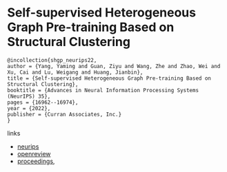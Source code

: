 # Self-supervised Heterogeneous Graph Pre-training Based on Structural Clustering

```
@incollection{shgp_neurips22,
author = {Yang, Yaming and Guan, Ziyu and Wang, Zhe and Zhao, Wei and Xu, Cai and Lu, Weigang and Huang, Jianbin},
title = {Self-supervised Heterogeneous Graph Pre-training Based on Structural Clustering},
booktitle = {Advances in Neural Information Processing Systems (NeurIPS) 35},
pages = {16962--16974},
year = {2022},
publisher = {Curran Associates, Inc.}
}
```

links
- [neurips](https://nips.cc/Conferences/2022/Schedule?showEvent=54584)
- [openreview](https://openreview.net/forum?id=fBU4qsM6Fkf)
- [proceedings](https://papers.nips.cc//paper_files/paper/2022/hash/6c7297baffe5c85ea1d9e1ccb1222ab8-Abstract-Conference.html),
